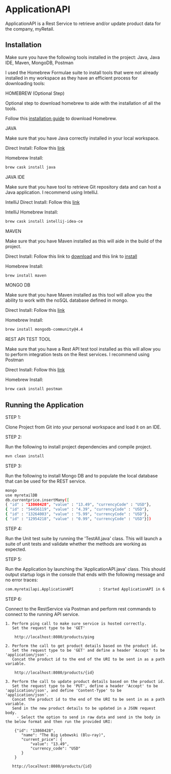 # ApplicationAPI

ApplicationAPI is a Rest Service to retrieve and/or update product data for the company, myRetail.

## Installation

Make sure you have the following tools installed in the project: Java, Java IDE, Maven, MongoDB, Postman

I used the Homebrew Formulae suite to install tools that were not already installed in my workspace as they have an efficient process for downloading tools:


HOMEBREW (Optional Step)

Optional step to download homebrew to aide with the installation of all the tools.

Follow this [installation guide](https://docs.brew.sh/Installation) to download Homebrew.

JAVA

Make sure that you have Java correctly installed in your local workspace.

Direct Install: Follow this [link](https://java.com/en/download/)

Homebrew Install:
```bash
brew cask install java
```

JAVA IDE

Make sure that you have tool to retrieve Git repository data and can host a Java application. I recommend using IntelliJ.

IntelliJ Direct Install: Follow this [link](https://www.jetbrains.com/idea/download)

IntelliJ Homebrew Install:
```bash
brew cask install intellij-idea-ce
```

MAVEN

Make sure that you have Maven installed as this will aide in the build of the project.

Direct Install: Follow this link to [download](https://maven.apache.org/download.cgi) and this link to [install](https://maven.apache.org/install.html)

Homebrew Install:
```bash
brew install maven
```

MONGO DB

Make sure that you have Maven installed as this tool will allow you the ability to work with the noSQL database defined in mongo.

Direct Install: Follow this [link](https://www.mongodb.com/try/download/community)

Homebrew Install:
```bash
brew install mongodb-community@4.4
```

REST API TEST TOOL

Make sure that you have a Rest API test tool installed as this  will allow you to perform integration tests on the Rest services. I recommend using Postman

Direct Install: Follow this [link](https://www.postman.com/downloads/)

Homebrew Install:
```bash
brew cask install postman
```

## Running the Application

STEP 1: 

Clone Project from Git into your personal workspace and load it on an IDE.

STEP 2: 

Run the following to install project dependencies and compile project. 
```Bash
mvn clean install
```

STEP 3:

Run the following to install Mongo DB and to populate the local database that can be used for the REST service.
```Bash
mongo
use myretailDB
db.currentprice.insertMany([
{ "id" : "13860428", "value" : "13.49", "currencyCode" : "USD"},
{ "id" : "54456119", "value" : "4.39", "currencyCode" : "USD"},
{ "id" : "13264003", "value" : "5.99", "currencyCode" : "USD"},
{ "id" : "12954218", "value" : "0.99", "currencyCode" : "USD"}])
```

STEP 4:

Run the Unit test suite by running the 'TestAll.java' class. This will launch a suite of unit tests and validate whether the methods are working as expected.

STEP 5: 

Run the Application by launching the 'ApplicationAPI.java' class. This should output startup logs in the console that ends with the following message and no error traces: 

```Bash
com.myretailapi.ApplicationAPI           : Started ApplicationAPI in 6.666 seconds (JVM running for 9.788)
```

STEP 6: 

Connect to the RestService via Postman and perform rest commands to connect to the running API service.
    
    1. Perform ping call to make sure service is hosted correctly. 
       Set the request type to be 'GET'
    
        http://localhost:8080/products/ping
    
    2. Perform the call to get product details based on the product id. 
       Set the request type to be 'GET' and define a header 'Accept' to be 'application/json'. 
       Concat the product id to the end of the URI to be sent in as a path variable. 
    
        http://localhost:8080/products/{id}
    
    3. Perform the call to update product details based on the product id. 
       Set the request type to be 'PUT', define a header 'Accept' to be 'application/json', and define 'Content-Type' to be 'application/json'. 
       Concat the product id to the end of the URI to be sent in as a path variable.
       Send in the new product details to be updated in a JSON request body.
         - Select the option to send in raw data and send in the body in the below format and then run the provided URI:

        {"id": "13860428",
           "name": "The Big Lebowski (Blu-ray)",
           "current_price": {
               "value": "13.49",
               "currency_code": "USD"
           }
        }
       
       http://localhost:8080/products/{id}
